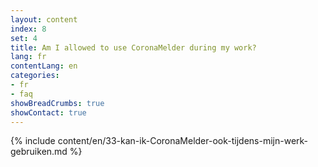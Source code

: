 ```yaml
---
layout: content
index: 8
set: 4
title: Am I allowed to use CoronaMelder during my work?
lang: fr
contentLang: en
categories:
- fr
- faq
showBreadCrumbs: true
showContact: true
---
```

{% include content/en/33-kan-ik-CoronaMelder-ook-tijdens-mijn-werk-gebruiken.md %}
